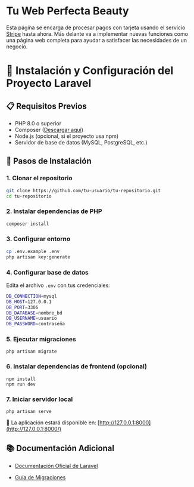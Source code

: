# Tu Web Perfecta Beauty
Esta página  se encarga de procesar pagos con tarjeta usando el servicio [Stripe](https://docs.stripe.com/api) hasta ahora.
Más delante va a implementar nuevas funciones como una página web completa para ayudar a satisfacer las necesidades de un negocio. 


# 🚀 Instalación y Configuración del Proyecto Laravel

## 📋 Requisitos Previos
- PHP 8.0 o superior
- Composer ([Descargar aquí](https://getcomposer.org/download/))
- Node.js (opcional, si el proyecto usa npm)
- Servidor de base de datos (MySQL, PostgreSQL, etc.)

## 🔧 Pasos de Instalación

### 1. Clonar el repositorio
```bash
git clone https://github.com/tu-usuario/tu-repositorio.git
cd tu-repositorio
```
### 2.  Instalar dependencias de PHP
```bash
composer install
```
### 3. Configurar entorno
```bash
cp .env.example .env
php artisan key:generate
```
### 4. Configurar base de datos
Edita el archivo `.env` con tus credenciales:
```bash
DB_CONNECTION=mysql
DB_HOST=127.0.0.1
DB_PORT=3306
DB_DATABASE=nombre_bd
DB_USERNAME=usuario
DB_PASSWORD=contraseña
 ```
### 5. Ejecutar migraciones
```
php artisan migrate
```
### 6. Instalar dependencias de frontend (opcional)
```
npm install
npm run dev
```

### 7. Iniciar servidor local
```
php artisan serve
```
🔗 La aplicación estará disponible en: [http://127.0.0.1:8000](http://127.0.0.1:8000/)

## 📚 Documentación Adicional

-   [Documentación Oficial de Laravel](https://laravel.com/docs)
    
-   [Guía de Migraciones](https://laravel.com/docs/migrations)

 